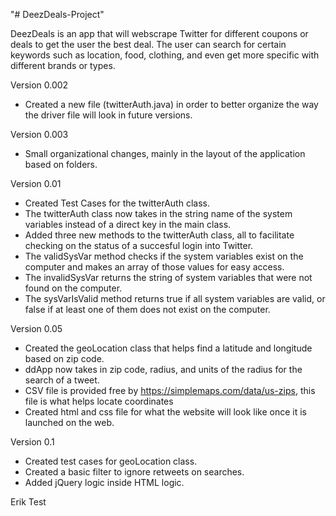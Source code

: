 "# DeezDeals-Project"

DeezDeals is an app that will webscrape Twitter for different coupons or deals to get the user the best deal. The user can search for certain keywords such as location, food, clothing, and even get more specific with different brands or types.

Version 0.002

- Created a new file (twitterAuth.java) in order to better organize the way the driver file will look in future versions.

Version 0.003
- Small organizational changes, mainly in the layout of the application based on folders.

Version 0.01
- Created Test Cases for the twitterAuth class.
- The twitterAuth class now takes in the string name of the system variables instead of a direct key in the main class.
- Added three new methods to the twitterAuth class, all to facilitate checking on the status of a succesful login into Twitter.
- The validSysVar method checks if the system variables exist on the computer and makes an array of those values for easy access.
- The invalidSysVar returns the string of system variables that were not found on the computer.
- The sysVarIsValid method returns true if all system variables are valid, or false if at least one of them does not exist on the computer.

Version 0.05
 - Created the geoLocation class that helps find a latitude and longitude based on zip code.
 - ddApp now takes in zip code, radius, and units of the radius for the search of a tweet.
 - CSV file is provided free by https://simplemaps.com/data/us-zips, this file is what helps locate coordinates
 - Created html and css file for what the website will look like once it is launched on the web.

Version 0.1
- Created test cases for geoLocation class.
- Created a basic filter to ignore retweets on searches.
- Added jQuery logic inside HTML logic.


Erik Test
